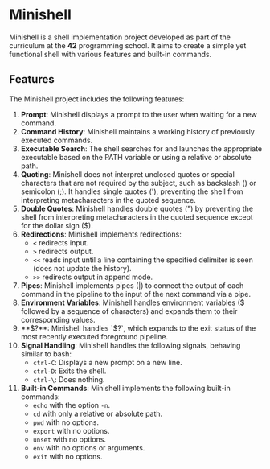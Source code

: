 # Minishell

Minishell is a shell implementation project developed as part of the curriculum at the **42** programming school. It aims to create a simple yet functional shell with various features and built-in commands.

## Features

The Minishell project includes the following features:

1. **Prompt**: Minishell displays a prompt to the user when waiting for a new command.
2. **Command History**: Minishell maintains a working history of previously executed commands.
3. **Executable Search**: The shell searches for and launches the appropriate executable based on the PATH variable or using a relative or absolute path.
4. **Quoting**: Minishell does not interpret unclosed quotes or special characters that are not required by the subject, such as backslash (\) or semicolon (;). It handles single quotes ('), preventing the shell from interpreting metacharacters in the quoted sequence.
5. **Double Quotes**: Minishell handles double quotes (") by preventing the shell from interpreting metacharacters in the quoted sequence except for the dollar sign ($).
6. **Redirections**: Minishell implements redirections:
   - `<` redirects input.
   - `>` redirects output.
   - `<<` reads input until a line containing the specified delimiter is seen (does not update the history).
   - `>>` redirects output in append mode.
7. **Pipes**: Minishell implements pipes (|) to connect the output of each command in the pipeline to the input of the next command via a pipe.
8. **Environment Variables**: Minishell handles environment variables ($ followed by a sequence of characters) and expands them to their corresponding values.
9. **$?**: Minishell handles `$?`, which expands to the exit status of the most recently executed foreground pipeline.
10. **Signal Handling**: Minishell handles the following signals, behaving similar to bash:
    - `ctrl-C`: Displays a new prompt on a new line.
    - `ctrl-D`: Exits the shell.
    - `ctrl-\`: Does nothing.
11. **Built-in Commands**: Minishell implements the following built-in commands:
    - `echo` with the option `-n`.
    - `cd` with only a relative or absolute path.
    - `pwd` with no options.
    - `export` with no options.
    - `unset` with no options.
    - `env` with no options or arguments.
    - `exit` with no options.
